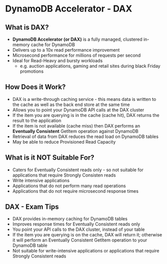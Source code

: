 # DynamoDB Accelerator - DAX
## What is DAX?
- **DynamoDB Accelerator (or DAX)** is a fully managed, clustered in-memory cache for DynamoDB
- Delivers up to a 10x read performance improvement
- Microsecond performance for millions of requests per second
- Ideal for Read-Heavy and bursty workloads
    - e.g. auction applications, gaming and retail sites during black Friday promotions
    
## How Does it Work?
- DAX is a write-through caching service - this means data is written to the cache as well as the back end store at the same time
- Allows you to point your DynamoDB API calls at the DAX cluster
- If the item you are querying is in the cache (cache hit), DAX returns the result to the application
- If the item is not available (cache miss) then DAX performs an **Eventually Consistent** GetItem operation against DynamoDB
- Retrieval of data from DAX reduces the read load on DynamoDB tables
- May be able to reduce Provisioned Read Capacity

## What is it NOT Suitable For?
- Caters for Eventually Consistent reads only - so not suitable for applications that require Strongly Consisten reads
- Write intensive applications
- Applications that do not perform many read operations
- Applications that do not require microsecond response times

## DAX - Exam Tips
- DAX provides in-memory caching for DynamoDB tables
- Improves response times for Eventually Consistent reads only
- You point your API calls to the DAX cluster, instead of your table
- If the item you are querying is on the cache, DAX will return it; otherwise it will perform an Eventually Consistent GetItem operation to your DynamoDB table
- Not suitable for write-intensive applications or applications that require Strongly Consistent reads


    
    
    
    